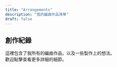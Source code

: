 ```yaml
---
title: "Arrangements"
description: "我的編曲作品清單"
draft: false
---
```


## 創作紀錄
這裡包含了我所有的編曲作品，以及一些製作上的想法。  
歡迎點擊查看更多詳細的細節。
